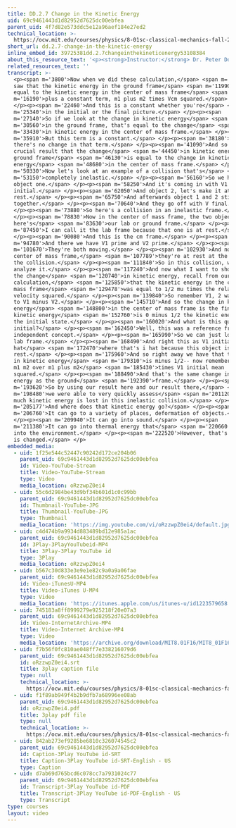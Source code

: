 ```yaml
---
title: DD.2.7 Change in the Kinetic Energy
uid: 69c9461443d1d82952d7625dc00ebfea
parent_uid: 4f7d82e573ddc5e12a96aef184e27ed2
technical_location: >-
  https://ocw.mit.edu/courses/physics/8-01sc-classical-mechanics-fall-2016/week-9-collision-theory/dd.2.7-change-in-the-kinetic-energy/dd.2.7-change-in-the-kinetic-energy
short_url: dd.2.7-change-in-the-kinetic-energy
inline_embed_id: 39725381dd.2.7changeinthekineticenergy53108384
about_this_resource_text: '<p><strong>Instructor:</strong> Dr. Peter Dourmashkin</p>'
related_resources_text: ''
transcript: >-
  <p><span m='3800'>Now when we did these calculation,</span> <span m='6170'>we
  saw that the kinetic energy in the ground frame</span> <span m='11990'>was
  equal to the kinetic energy in the center of mass frame</span> <span
  m='16190'>plus a constant term, m1 plus m2 times Vcm squared.</span>
  </p><p><span m='22460'>And this is a constant whether you're</span> <span
  m='25340'>in the initial or the final picture.</span> </p><p><span
  m='27140'>So if we look at the change in kinetic energy</span> <span
  m='30560'>in the ground frame, that's equal to the change</span> <span
  m='33430'>in kinetic energy in the center of mass frame.</span> </p><p><span
  m='35910'>But this term is a constant.</span> </p><p><span m='38180'>So
  there's no change in that term.</span> </p><p><span m='41090'>And so we have a
  crucial result that the change</span> <span m='44450'>in kinetic energy in the
  ground frame</span> <span m='46130'>is equal to the change in kinetic
  energy</span> <span m='48680'>in the center of mass frame.</span> </p><p><span
  m='50330'>Now let's look at an example of a collision that's</span> <span
  m='53150'>completely inelastic.</span> </p><p><span m='56160'>So we have
  object one.</span> </p><p><span m='58250'>And it's coming in with V1
  initial.</span> </p><p><span m='62050'>And object 2, let's make it at
  rest.</span> </p><p><span m='65750'>And afterwards object 1 and 2 stick
  together.</span> </p><p><span m='70640'>And they go off with V final.</span>
  </p><p><span m='73880'>So here's a collision in an inelastic frame.</span>
  </p><p><span m='78830'>Now in the center of mass frame, the two objects-- so
  here's</span> <span m='83630'>our lab or ground frame.</span> </p><p><span
  m='87450'>I can call it the lab frame because that one is at rest.</span>
  </p><p><span m='90080'>And this is the cm frame.</span> </p><p><span
  m='94780'>And there we have V1 prime and V2 prime.</span> </p><p><span
  m='101670'>They're both moving.</span> </p><p><span m='102930'>And now in the
  center of mass frame,</span> <span m='107789'>they're at rest at the end of
  the collision.</span> </p><p><span m='111840'>So in this collision, we can
  analyze it.</span> </p><p><span m='117240'>And now what I want to show is that
  the change</span> <span m='120740'>in kinetic energy, recall from our previous
  calculation,</span> <span m='125850'>that the kinetic energy in the center of
  mass frame</span> <span m='129478'>was equal to 1/2 mu times the relative
  velocity squared.</span> </p><p><span m='139840'>So remember V1, 2 was equal
  to V1 minus V2.</span> </p><p><span m='145710'>And so the change in kinetic
  energy</span> <span m='148800'>in the center of mass frame is the final
  kinetic energy</span> <span m='152760'>is 0 minus 1/2 the kinetic energy in
  the initial state.</span> </p><p><span m='160020'>And what is this quantity
  initial?</span> </p><p><span m='162450'>Well, this was a reference frame
  independent concept.</span> </p><p><span m='165990'>So we can just look at the
  lab frame.</span> </p><p><span m='168490'>And right this as V1 initial i
  hat</span> <span m='172470'>where that's i hat because this object is at
  rest.</span> </p><p><span m='175960'>And so right away we have that the change
  in kinetic energy</span> <span m='179310'>is minus 1/2-- now remember mu was
  m1 m2 over m1 plus m2</span> <span m='185430'>times V1 initial mean
  squared.</span> </p><p><span m='188490'>And that's the same change in kinetic
  energy as the ground</span> <span m='192390'>frame.</span> </p><p><span
  m='193620'>So by using our result here and our result there,</span> <span
  m='198480'>we were able to very quickly assess</span> <span m='201120'>how
  much kinetic energy is lost in this inelastic collision.</span> </p><p><span
  m='205177'>And where does that kinetic energy go?</span> </p><p><span
  m='206760'>It can go to a variety of places, deformation of objects.</span>
  </p><p><span m='209940'>It can go into sound.</span> </p><p><span
  m='211380'>It can go into thermal energy that</span> <span m='220660'>diffuses
  into the environment.</span> </p><p><span m='222520'>However, that's how much
  is changed.</span> </p>
embedded_media:
  - uid: 1f25e544c52447c90242d172ce204b06
    parent_uid: 69c9461443d1d82952d7625dc00ebfea
    id: Video-YouTube-Stream
    title: Video-YouTube-Stream
    type: Video
    media_location: oRzzwpZ0ei4
  - uid: 55c6d2984be43d9bf34b601d1c0c99bb
    parent_uid: 69c9461443d1d82952d7625dc00ebfea
    id: Thumbnail-YouTube-JPG
    title: Thumbnail-YouTube-JPG
    type: Thumbnail
    media_location: 'https://img.youtube.com/vi/oRzzwpZ0ei4/default.jpg'
  - uid: c4d474b9a9934d883489bd12e985a1ac
    parent_uid: 69c9461443d1d82952d7625dc00ebfea
    id: 3Play-3PlayYouTubeid-MP4
    title: 3Play-3Play YouTube id
    type: 3Play
    media_location: oRzzwpZ0ei4
  - uid: b567c30d833e3e9e1e82c9a0a9a06fae
    parent_uid: 69c9461443d1d82952d7625dc00ebfea
    id: Video-iTunesU-MP4
    title: Video-iTunes U-MP4
    type: Video
    media_location: 'https://itunes.apple.com/us/itunes-u/id1223579658'
  - uid: 745183a8ff8999279e925218f20e07a3
    parent_uid: 69c9461443d1d82952d7625dc00ebfea
    id: Video-InternetArchive-MP4
    title: Video-Internet Archive-MP4
    type: Video
    media_location: 'https://archive.org/download/MIT8.01F16/MIT8_01F16_DD_CMframe7_360p.mp4'
  - uid: f7b56f0fc810ae048ff7e338216079d6
    parent_uid: 69c9461443d1d82952d7625dc00ebfea
    id: oRzzwpZ0ei4.srt
    title: 3play caption file
    type: null
    technical_location: >-
      https://ocw.mit.edu/courses/physics/8-01sc-classical-mechanics-fall-2016/week-9-collision-theory/dd.2.7-change-in-the-kinetic-energy/dd.2.7-change-in-the-kinetic-energy/oRzzwpZ0ei4.srt
  - uid: f1f89ab949f4b2b9dfb7a68996ee08ab
    parent_uid: 69c9461443d1d82952d7625dc00ebfea
    id: oRzzwpZ0ei4.pdf
    title: 3play pdf file
    type: null
    technical_location: >-
      https://ocw.mit.edu/courses/physics/8-01sc-classical-mechanics-fall-2016/week-9-collision-theory/dd.2.7-change-in-the-kinetic-energy/dd.2.7-change-in-the-kinetic-energy/oRzzwpZ0ei4.pdf
  - uid: 842ab273ef9285be6810c326074545c2
    parent_uid: 69c9461443d1d82952d7625dc00ebfea
    id: Caption-3Play YouTube id-SRT
    title: Caption-3Play YouTube id-SRT-English - US
    type: Caption
  - uid: d7ab69d765bcd6c078cc7a7931024c77
    parent_uid: 69c9461443d1d82952d7625dc00ebfea
    id: Transcript-3Play YouTube id-PDF
    title: Transcript-3Play YouTube id-PDF-English - US
    type: Transcript
type: courses
layout: video
---
```

